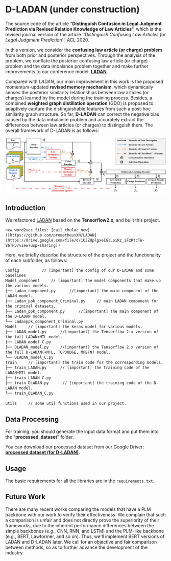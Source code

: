 # D-LADAN (under construction) 
The source code of the article "**Distinguish Confusion in Legal Judgment Prediction via Revised Relation Knowledge of Law Articles**", which is the revised journal version of the article ''*Distinguish Confusing Law Articles for Legal Judgment Prediction*'', ACL 2020.

In this version, we consider the **confusing law article (or charge) problem** from both prior and posterior perspectives.
Through the analysis of the problem, we conflate the posterior confusing law article (or charge) problem and the data imbalance problem together and make further improvements to our conference model: [**LADAN**](https://github.com/prometheusXN/LADAN).

Compared with *LADAN*, our main improvement in this work is the proposed momentum-updated **revised memory mechanism**, which dynamically senses the posterior similarity relationships between law articles (or charges) learned by the model during the training process. Besides, a combined **weighted graph distillation operation** (GDO) is proposed to adaptively capture the distinguishable features from such a post-hoc similarity graph structure. So far, **D-LADAN** can correct the negative bias caused by the data imbalance problem and accurately extract the differences between law articles (or charges) to distinguish them. The overall framework of D-LADAN is as follows:

![image](https://github.com/prometheusXN/D-LADAN/blob/main/fig/Framework%20of%20D_Ladan.jpg)

## Introduction
We refactored [LADAN](https://github.com/prometheusXN/LADAN) based on the **Tensorflow2.x**, and built this project.
```
new word2vec files: [cail_thulac_new]([https://github.com/prometheusXN/LADAN](https://drive.google.com/file/d/1UJZUplgxeIGlLoiRz_iFzRtcTW-86TPJ/view?usp=sharing))
```
Here, we briefly describe the structure of the project and the functionality of each subfolder, as follows:

```
Config			// [important] the config of our D-LADAN and some baselines
Model_component     // [important] the model components that make up the various models.
├── Ladan_component.py      //[important] the main component of the LADAN model.
├── Ladan_ppk_component_Criminal.py     // main LADAN component for the criminal datasets.
├── Ladan_ppk_component.py      //[important] the main component of the D-LADAN model.
└── Ladanppk_component_Criminal.py 
Model     // [important] the keras model for various models.
├── LADAN_model.py      //[important] the Tensorflow 2.x version of the full LADAN+MTL model.
├── LADAN_model_C.py
├── DLADAN_model.py     //[important] the Tensorflow 2.x version of the full D-LADAN(+MTL, TOPJUDGE, MPBFN) model.
└── DLADAN_model_C.py
train     // [important] the train code for the corresponding models.
├── train_LADAN.py      // [important] the training code of the LADAN+MTL model.
├── train_LADAN_C.py
├── train_DLADAN.py      // [important] the training code of the D-LADAN model.
└── train_DLADAN_C.py 

utils     // some util functions used in our project.

```

## Data Processing
For training, you should generate the input data format and put them into the "__processed_dataset__" folder.

You can download our processed dataset from our Google Driver: [**processed dataset (for D-LADAN)**](https://drive.google.com/file/d/1-YRQ0bVok62ToHX2Fu0y8QIDygWxSbQ8/view?usp=share_link).

## Usage
The basic requirements for all the libraries are in the `requirements.txt`. 

## Future Work
There are many recent works comparing the models that have a PLM backbone with our work to verify their effectiveness.
We complain that such a comparison is unfair and does not directly prove the superiority of their frameworks, due to the inherent performance differences between the simple backbones (e.g., CNN, RNN, and LSTM) and the PLM-like backbone (e.g., BERT, Lawformer, and so on).
Thus, we'll implement BERT versions of LADAN and D-LADAN later.
We call for an objective and fair comparison between methods, so as to further advance the development of the industry.
